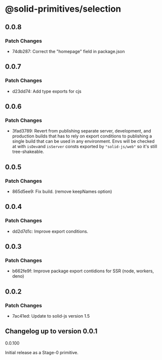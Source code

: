 # @solid-primitives/selection

## 0.0.8

### Patch Changes

- 74db287: Correct the "homepage" field in package.json

## 0.0.7

### Patch Changes

- d23dd74: Add type exports for cjs

## 0.0.6

### Patch Changes

- 3fad3789: Revert from publishing separate server, development, and production builds that has to rely on export conditions
  to publishing a single build that can be used in any environment.
  Envs will be checked at with `isDev`and `isServer` consts exported by `"solid-js/web"` so it's still tree-shakeable.

## 0.0.5

### Patch Changes

- 865d5ee9: Fix build. (remove keepNames option)

## 0.0.4

### Patch Changes

- dd2d7d1c: Improve export conditions.

## 0.0.3

### Patch Changes

- b662fe9f: Improve package export contidions for SSR (node, workers, deno)

## 0.0.2

### Patch Changes

- 7ac41ed: Update to solid-js version 1.5

## Changelog up to version 0.0.1

0.0.100

Initial release as a Stage-0 primitive.
